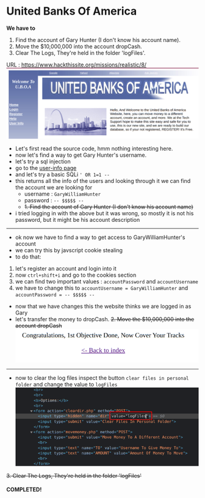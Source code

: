 # United Banks Of America

**We have to** 
1. Find the account of Gary Hunter (I don't know his account name).
2. Move the $10,000,000 into the account dropCash.
3. Clear The Logs, They're held in the folder 'logFiles'.

URL : <https://www.hackthissite.org/missions/realistic/8/>
![home](home.png)
- Let's first read the source code, hmm nothing interesting here.
- now let's find a way to get Gary Hunter's username.
- let's try a sql injection
- go to the [user-info page](https://www.hackthissite.org/missions/realistic/8/search.php)
- and let's try a basic SQLi `' OR 1=1 --`
- this returns all the info of the users and looking through it we can find the account we are looking for
	- username : `GaryWilliamHunter`
	- password : `-- $$$$$ --`
	- ~~1. Find the account of Gary Hunter (I don't know his account name)~~
- i tried logging in with the above but it was wrong, so mostly it is not his password, but it might be his account description
***
- ok now we have to find a way to get access to GaryWilliamHunter's account
- we can try this by javscript cookie stealing
- to do that:
1. let's register an account and login into it
2. now `ctrl+shift+i` and go to the cookies section
3. we can find two important values : `accountPassword` and `accountUsername`
4. we have to change this to `accountUsername = GaryWilliamHunter` and `accountPassword = -- $$$$$ --` 
- now that we have changes this the website thinks we are logged in as Gary
- let's transfer the money to dropCash. ~~2. Move the $10,000,000 into the account dropCash~~
![obj1](obj1.png)
***
- now to clear the log files inspect the button `clear files in personal folder` and change the value to `logFiles`
![obj3](obj3.png)

~~3. Clear The Logs, They're held in the folder 'logFiles'~~

#### COMPLETED!